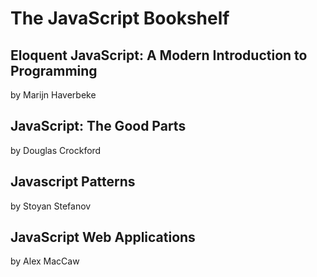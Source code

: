 # The JavaScript Bookshelf

## Eloquent JavaScript: A Modern Introduction to Programming
by Marijn Haverbeke 

## JavaScript: The Good Parts
by Douglas Crockford 

## Javascript Patterns 
by Stoyan Stefanov

## JavaScript Web Applications
by Alex MacCaw
